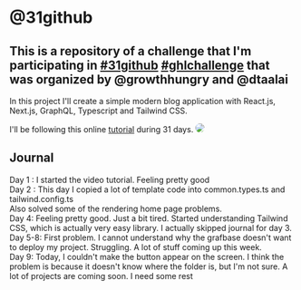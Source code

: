 # @31github

This is a repository of a challenge that I'm participating in [#31github](https://www.instagram.com/p/CzRBtg0IDyx/) [#ghlchallenge](https://www.instagram.com/p/CzRBtg0IDyx/)
that was organized by <strong> @growthhungry </strong> and <strong> @dtaalai </strong>
--------------------------------
In this project I'll create a simple modern blog application with React.js, Next.js, GraphQL, Typescript and Tailwind CSS.

I'll be following this online [tutorial](https://www.youtube.com/watch?v=986hztrfaSQ) during 31 days.
[<img src="https://www.nextplc.co.uk/~/media/Images/N/Next-PLC-V2/content-images/image-gallery/logos/next-black-v2-logo.jpg" style="max-width: 75%; height: auto; border-radius: 8px;">
](https://nextjs.org/)


## Journal
Day 1 : I started the video tutorial. Feeling pretty good
<br/>
Day 2 : This day I copied a lot of template code into common.types.ts and tailwind.config.ts 
<br/>
Also solved some of the rendering home page problems.
<br/>
Day 4:
Feeling pretty good. Just a bit tired. Started understanding Tailwind CSS, which is actually very easy library. I actually skipped journal for day 3.
<br/>
Day 5-8:
First problem. I cannot understand why the grafbase doesn't want to deploy my project. Struggling. A lot of stuff coming up this week.
<br/>
Day 9:
Today, I couldn't make the button appear on the screen. I think the problem is because it doesn't know where the folder is, but I'm not sure. A lot of projects are coming soon. I need some rest
